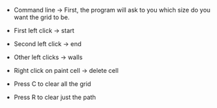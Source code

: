 - Command line -> First, the program will ask to you which size do you want the grid to be.

- First left click -> start
- Second left click -> end
- Other left clicks -> walls

- Right click on paint cell -> delete cell

- Press C to clear all the grid

- Press R to clear just the path
